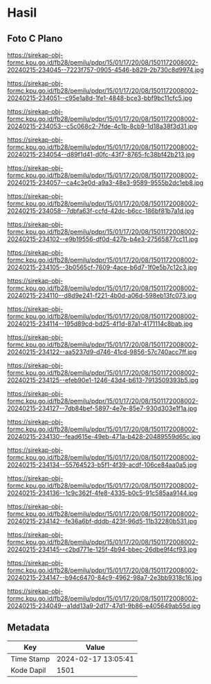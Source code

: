 # Hasil

## Foto C Plano

https://sirekap-obj-formc.kpu.go.id/fb28/pemilu/pdpr/15/01/17/20/08/1501172008002-20240215-234045--7223f757-0905-4546-b829-2b730c8d9974.jpg

https://sirekap-obj-formc.kpu.go.id/fb28/pemilu/pdpr/15/01/17/20/08/1501172008002-20240215-234051--c95e1a8d-1fe1-4848-bce3-bbf9bc11cfc5.jpg

https://sirekap-obj-formc.kpu.go.id/fb28/pemilu/pdpr/15/01/17/20/08/1501172008002-20240215-234053--c5c068c2-7fde-4c1b-8cb9-1d18a38f3d31.jpg

https://sirekap-obj-formc.kpu.go.id/fb28/pemilu/pdpr/15/01/17/20/08/1501172008002-20240215-234054--d89f1d41-d0fc-43f7-8765-fc38bf42b213.jpg

https://sirekap-obj-formc.kpu.go.id/fb28/pemilu/pdpr/15/01/17/20/08/1501172008002-20240215-234057--ca4c3e0d-a9a3-48e3-9589-9555b2dc1eb8.jpg

https://sirekap-obj-formc.kpu.go.id/fb28/pemilu/pdpr/15/01/17/20/08/1501172008002-20240215-234058--7dbfa63f-ccfd-42dc-b6cc-186bf81b7a1d.jpg

https://sirekap-obj-formc.kpu.go.id/fb28/pemilu/pdpr/15/01/17/20/08/1501172008002-20240215-234102--e9b19556-df0d-427b-b4e3-27565877cc11.jpg

https://sirekap-obj-formc.kpu.go.id/fb28/pemilu/pdpr/15/01/17/20/08/1501172008002-20240215-234105--3b0565cf-7609-4ace-b6d7-1f0e5b7c12c3.jpg

https://sirekap-obj-formc.kpu.go.id/fb28/pemilu/pdpr/15/01/17/20/08/1501172008002-20240215-234110--d8d9e241-f221-4b0d-a06d-598eb13fc073.jpg

https://sirekap-obj-formc.kpu.go.id/fb28/pemilu/pdpr/15/01/17/20/08/1501172008002-20240215-234114--195d89cd-bd25-4f1d-87a1-4171114c8bab.jpg

https://sirekap-obj-formc.kpu.go.id/fb28/pemilu/pdpr/15/01/17/20/08/1501172008002-20240215-234122--aa5237d9-d746-41cd-9856-57c740acc7ff.jpg

https://sirekap-obj-formc.kpu.go.id/fb28/pemilu/pdpr/15/01/17/20/08/1501172008002-20240215-234125--efeb90e1-1246-43d4-b613-7913509393b5.jpg

https://sirekap-obj-formc.kpu.go.id/fb28/pemilu/pdpr/15/01/17/20/08/1501172008002-20240215-234127--7db84bef-5897-4e7e-85e7-930d303e1f1a.jpg

https://sirekap-obj-formc.kpu.go.id/fb28/pemilu/pdpr/15/01/17/20/08/1501172008002-20240215-234130--fead615e-49eb-471a-b428-20489559d65c.jpg

https://sirekap-obj-formc.kpu.go.id/fb28/pemilu/pdpr/15/01/17/20/08/1501172008002-20240215-234134--55764523-b5f1-4f39-acdf-106ce84aa0a5.jpg

https://sirekap-obj-formc.kpu.go.id/fb28/pemilu/pdpr/15/01/17/20/08/1501172008002-20240215-234136--1c9c362f-4fe8-4335-b0c5-91c585aa9144.jpg

https://sirekap-obj-formc.kpu.go.id/fb28/pemilu/pdpr/15/01/17/20/08/1501172008002-20240215-234142--fe36a6bf-dddb-423f-96d5-11b32280b531.jpg

https://sirekap-obj-formc.kpu.go.id/fb28/pemilu/pdpr/15/01/17/20/08/1501172008002-20240215-234145--c2bd771e-125f-4b94-bbec-26dbe9f4cf93.jpg

https://sirekap-obj-formc.kpu.go.id/fb28/pemilu/pdpr/15/01/17/20/08/1501172008002-20240215-234147--b94c6470-84c9-4962-98a7-2e3bb9318c16.jpg

https://sirekap-obj-formc.kpu.go.id/fb28/pemilu/pdpr/15/01/17/20/08/1501172008002-20240215-234049--a1dd13a9-2d17-47d1-9b86-e405649ab55d.jpg


## Metadata

| Key        | Value               |
| ---------- | ------------------- |
| Time Stamp | 2024-02-17 13:05:41 |
| Kode Dapil | 1501                |



